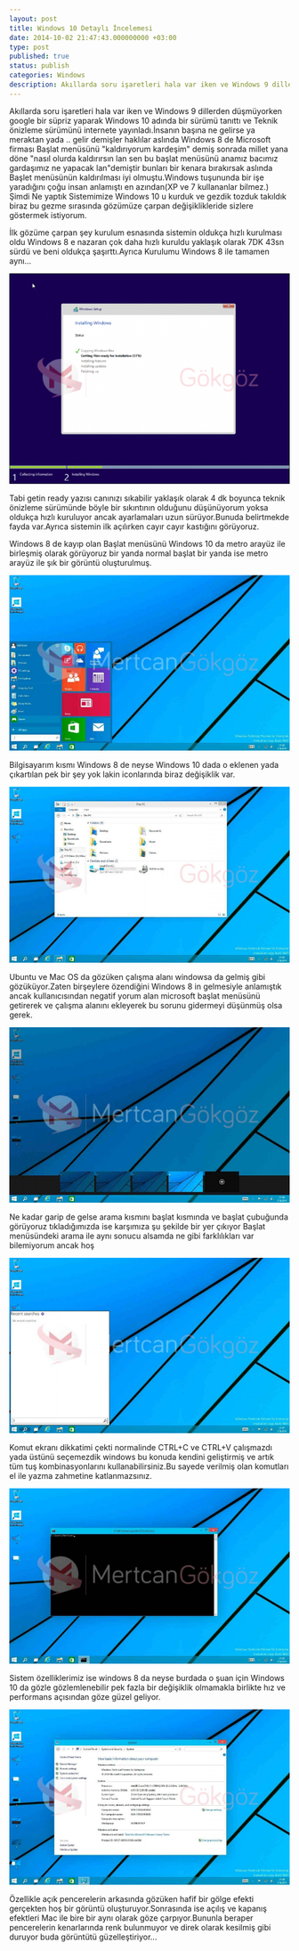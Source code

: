```yaml
---
layout: post
title: Windows 10 Detaylı İncelemesi
date: 2014-10-02 21:47:43.000000000 +03:00
type: post
published: true
status: publish
categories: Windows
description: Akıllarda soru işaretleri hala var iken ve Windows 9 dillerden düşmüyorken google bir süpriz yaparak Windows 10 adında bir sürümü tanıttı ve
---
```

Akıllarda soru işaretleri hala var iken ve Windows 9 dillerden düşmüyorken google bir süpriz yaparak Windows 10 adında bir sürümü tanıttı ve Teknik önizleme sürümünü internete yayınladı.İnsanın başına ne gelirse ya meraktan yada .. gelir demişler haklılar aslında Windows 8 de Microsoft firması Başlat menüsünü "kaldırıyorum kardeşim" demiş sonrada millet yana döne "nasıl olurda kaldırırsın lan sen bu başlat menüsünü anamız bacımız gardaşımız ne yapacak lan"demiştir bunları bir kenara bırakırsak aslında Başlet menüsünün kaldırılması iyi olmuştu.Windows tuşununda bir işe yaradığını çoğu insan anlamıştı en azından(XP ve 7 kullananlar bilmez.) Şimdi Ne yaptık Sistemimize Windows 10 u kurduk ve gezdik tozduk takıldık biraz bu gezme sırasında gözümüze çarpan değişiklikleride sizlere göstermek istiyorum.

İlk gözüme çarpan şey kurulum esnasında sistemin oldukça hızlı kurulması oldu Windows 8 e nazaran çok daha hızlı kuruldu yaklaşık olarak 7DK 43sn sürdü ve beni oldukça şaşırttı.Ayrıca Kurulumu Windows 8 ile tamamen aynı...

![windows10ilkincelemegorsel1](/assets/windows10ilkincelemegorsel1-e1412270026275-767x576.png)

Tabi getin ready yazısı canınızı sıkabilir yaklaşık olarak 4 dk boyunca teknik önizleme sürümünde böyle bir sıkıntının olduğunu düşünüyorum yoksa oldukça hızlı kuruluyor ancak ayarlamaları uzun sürüyor.Bunuda belirtmekde fayda var.Ayrıca sistemin ilk açılırken cayır cayır kastığını görüyoruz.

Windows 8 de kayıp olan Başlat menüsünü Windows 10 da metro arayüz ile birleşmiş olarak görüyoruz bir yanda normal başlat bir yanda ise metro arayüz ile şık bir görüntü oluşturulmuş.

![windows10ilkincelemegorsel2](/assets/windows10ilkincelemegorsel2-e1412274401783-921x576.jpg)

Bilgisayarım kısmı Windows 8 de neyse Windows 10 dada o eklenen yada çıkartılan pek bir şey yok lakin iconlarında biraz değişiklik var.

![windows10ilkincelemegorsel3](/assets/windows10ilkincelemegorsel3-e1412274547236-921x576.jpg)

Ubuntu ve Mac OS da gözüken çalışma alanı windowsa da gelmiş gibi gözüküyor.Zaten birşeylere özendiğini Windows 8 in gelmesiyle anlamıştık ancak kullanıcısından negatif yorum alan microsoft başlat menüsünü getirerek ve çalışma alanını ekleyerek bu sorunu gidermeyi düşünmüş olsa gerek.

![windows10ilkincelemegorsel6](/assets/windows10ilkincelemegorsel6-e1412274691408-921x576.jpg)

Ne kadar garip de gelse arama kısmını başlat kısmında ve başlat çubuğunda görüyoruz tıkladığımızda ise karşımıza şu şekilde bir yer çıkıyor Başlat menüsündeki arama ile aynı sonucu alsamda ne gibi farklılıkları var bilemiyorum ancak hoş

![windows10ilkincelemegorsel7](/assets/windows10ilkincelemegorsel7-e1412274827936-921x576.jpg)

Komut ekranı dikkatimi çekti normalinde CTRL+C ve CTRL+V çalışmazdı yada üstünü seçemezdik windows bu konuda kendini geliştirmiş ve artık tüm tuş kombinasyonlarını kullanabilirsiniz.Bu sayede verilmiş olan komutları el ile yazma zahmetine katlanmazsınız.

![windows10ilkincelemegorsel4](/assets/windows10ilkincelemegorsel4-e1412275074799-921x576.jpg)

Sistem özelliklerimiz ise windows 8 da neyse burdada o şuan için Windows 10 da gözle gözlemlenebilir pek fazla bir değişiklik olmamakla birlikte hız ve performans açısından göze güzel geliyor.

![windows10ilkincelemegorsel0](/assets/windows10ilkincelemegorsel01-e1412275231723-921x576.jpg)

Özellikle açık pencerelerin arkasında gözüken hafif bir gölge efekti gerçekten hoş bir görüntü oluşturuyor.Sonrasında ise açılış ve kapanış efektleri Mac ile bire bir aynı olarak göze çarpıyor.Bununla beraper pencerelerin kenarlarında renk bulunmuyor ve direk olarak kesilmiş gibi duruyor buda görüntütü güzelleştiriyor...
